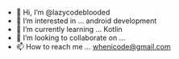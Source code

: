 - 👋 Hi, I’m @lazycodeblooded
- 👀 I’m interested in ... android development 
- 🌱 I’m currently learning ... Kotlin
- 💞️ I’m looking to collaborate on ...
- 📫 How to reach me ... whenicode@gmail.com

<!---
lazycodeblooded/lazycodeblooded is a ✨ special ✨ repository because its `README.md` (this file) appears on your GitHub profile.
You can click the Preview link to take a look at your changes.
--->
